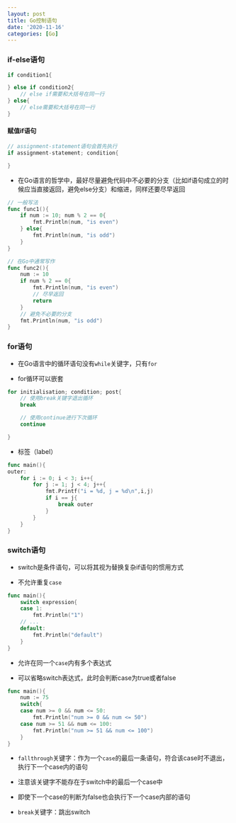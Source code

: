 ```yaml
---
layout: post
title: Go控制语句
date: '2020-11-16'
categories: [Go]
---
```


### if-else语句

```go
if condition1{

} else if condition2{
    // else if需要和大括号在同一行
} else{
    // else需要和大括号在同一行
}

```

#### 赋值if语句

```go
// assignment-statement语句会首先执行
if assignment-statement; condition{

}
```

- 在Go语言的哲学中，最好尽量避免代码中不必要的分支（比如if语句成立的时候应当直接返回，避免else分支）和缩进，同样还要尽早返回

```go
// 一般写法
func func1(){
    if num := 10; num % 2 == 0{
        fmt.Println(num, "is even")
    } else{
        fmt.Println(num, "is odd")
    }
}

// 在Go中通常写作
func func2(){
    num := 10
    if num % 2 == 0{
        fmt.Println(num, "is even")
        // 尽早返回
        return
    }
    // 避免不必要的分支
    fmt.Println(num, "is odd")
}
```

### for语句

- 在Go语言中的循环语句没有`while`关键字，只有`for`

- for循环可以嵌套

```go
for initialisation; condition; post{
    // 使用break关键字退出循环
    break

    // 使用continue进行下次循环
    continue

}
```

- 标签（label）

```go
func main(){
outer:
    for i := 0; i < 3; i++{
        for j := 1; j < 4; j++{
            fmt.Printf("i = %d, j = %d\n",i,j)
            if i == j{
                break outer
            }
        }
    }
}
```

### switch语句

- switch是条件语句，可以将其视为替换复杂if语句的惯用方式

- 不允许重复`case`

```go
func main(){
    switch expression{
    case 1:
        fmt.Println("1")
    // ...
    default:
        fmt.Println("default")
    }
}
```

- 允许在同一个`case`内有多个表达式

- 可以省略switch表达式，此时会判断case为true或者false

```go
func main(){
    num := 75
    switch{
    case num >= 0 && num <= 50:
        fmt.Println("num >= 0 && num <= 50")
    case num >= 51 && num <= 100:
        fmt.Println("num >= 51 && num <= 100")
    }
}
```

- `fallthrough`关键字：作为一个`case`的最后一条语句，符合该case时不退出，执行下一个case内的语句
 - 注意该关键字不能存在于switch中的最后一个case中
 - 即使下一个case的判断为false也会执行下一个case内部的语句

- `break`关键字：跳出switch





